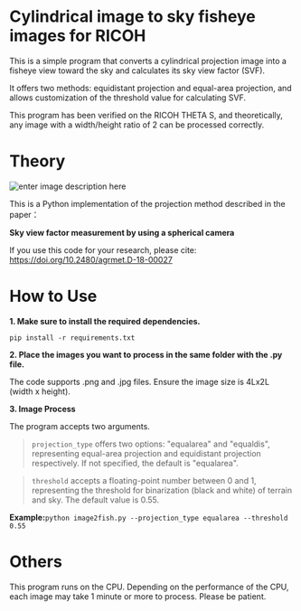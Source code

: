 ﻿
# Cylindrical image to sky fisheye images for RICOH

This is a simple program that converts a cylindrical projection image into a fisheye view toward the sky and calculates its sky view factor (SVF).

It offers two methods: equidistant projection and equal-area projection, and allows customization of the threshold value for calculating SVF.

 This program has been verified on the RICOH THETA S, and theoretically, any image with a width/height ratio of 2 can be processed correctly.

# Theory
![enter image description here](https://encrypted-tbn0.gstatic.com/images?q=tbn:ANd9GcRPMir-OHpwQzU6LUOX91d-zI3hWKJRk-w7_sTecUjbaTPUChUL)

This is a Python implementation of the projection method described in the paper：

**Sky view factor measurement by using a spherical camera**

If you use this code for your research, please cite:
https://doi.org/10.2480/agrmet.D-18-00027
# How to Use
**1. Make sure to install the required dependencies.**

`pip install -r requirements.txt`

**2. Place the images you want to process in the same folder with the .py file.**

The code supports .png and .jpg files. Ensure the image size is 4Lx2L (width x height).

**3. Image Process**

The program accepts two arguments.

>  `projection_type` offers two options: "equalarea" and "equaldis", representing equal-area projection and equidistant projection respectively. If not specified, the default is "equalarea". 

>  `threshold` accepts a floating-point number between 0 and 1, representing the threshold for binarization (black and white) of terrain and sky. The default value is 0.55.

**Example:**`python image2fish.py --projection_type equalarea --threshold 0.55`


# Others
This program runs on the CPU. Depending on the performance of the CPU, each image may take 1 minute or more to process. Please be patient.


